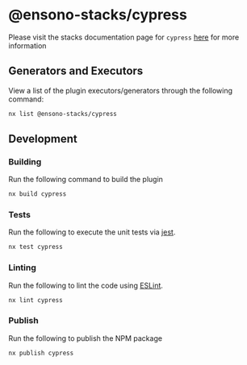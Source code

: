 # @ensono-stacks/cypress

Please visit the stacks documentation page for `cypress`
[here](https://stacks.ensono.com/docs/getting_started/cypress/ensono-stacks-cypress)
for more information

## Generators and Executors

View a list of the plugin executors/generators through the following command:

```bash
nx list @ensono-stacks/cypress
```

## Development

### Building

Run the following command to build the plugin

```bash
nx build cypress
```

### Tests

Run the following to execute the unit tests via [jest](https://jestjs.io/).

```bash
nx test cypress
```

### Linting

Run the following to lint the code using [ESLint](https://eslint.org/).

```bash
nx lint cypress
```

### Publish

Run the following to publish the NPM package

```bash
nx publish cypress
```

